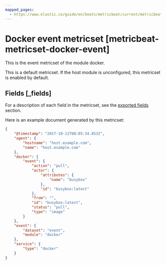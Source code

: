 ```yaml
---
mapped_pages:
  - https://www.elastic.co/guide/en/beats/metricbeat/current/metricbeat-metricset-docker-event.html
---
```


# Docker event metricset [metricbeat-metricset-docker-event]

This is the event metricset of the module docker.

This is a default metricset. If the host module is unconfigured, this metricset is enabled by default.

## Fields [_fields]

For a description of each field in the metricset, see the [exported fields](/reference/metricbeat/exported-fields-docker.md) section.

Here is an example document generated by this metricset:

```json
{
    "@timestamp": "2017-10-12T08:05:34.853Z",
    "agent": {
        "hostname": "host.example.com",
        "name": "host.example.com"
    },
    "docker": {
        "event": {
            "action": "pull",
            "actor": {
                "attributes": {
                    "name": "busybox"
                },
                "id": "busybox:latest"
            },
            "from": "",
            "id": "busybox:latest",
            "status": "pull",
            "type": "image"
        }
    },
    "event": {
        "dataset": "event",
        "module": "docker"
    },
    "service": {
        "type": "docker"
    }
}
```

